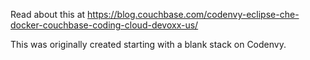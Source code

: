 Read about this at https://blog.couchbase.com/codenvy-eclipse-che-docker-couchbase-coding-cloud-devoxx-us/

This was originally created starting with a blank stack on Codenvy.

